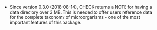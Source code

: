 * Since version 0.3.0 (2018-08-14), CHECK returns a NOTE for having a data directory over 3 MB. This is needed to offer users reference data for the complete taxonomy of microorganisms - one of the most important features of this package.

